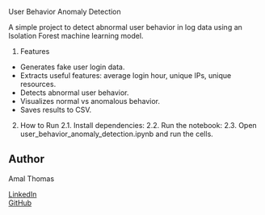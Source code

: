 User Behavior Anomaly Detection

A simple project to detect abnormal user behavior in log data using an Isolation Forest machine learning model.

1. Features
- Generates fake user login data.
- Extracts useful features: average login hour, unique IPs, unique resources.
- Detects abnormal user behavior.
- Visualizes normal vs anomalous behavior.
- Saves results to CSV.

2. How to Run
2.1. Install dependencies:
2.2. Run the notebook:
2.3. Open user_behavior_anomaly_detection.ipynb and run the cells.

## Author
Amal Thomas

[LinkedIn](https://www.linkedin.com/in/hi-amal-thomas)  
[GitHub](https://github.com/hiamalthomas)

